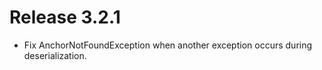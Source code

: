# Release 3.2.1

* Fix AnchorNotFoundException when another exception occurs during deserialization.

